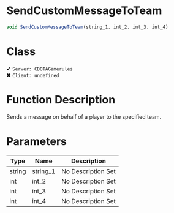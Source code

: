 # SendCustomMessageToTeam
```js	
void SendCustomMessageToTeam(string_1, int_2, int_3, int_4)
```
# Class
✔ `Server: CDOTAGamerules`  
✖ `Client: undefined`  

# Function Description
Sends a message on behalf of a player to the specified team.
# Parameters
Type|Name|Description
--|--|--
string|string_1|No Description Set
int|int_2|No Description Set
int|int_3|No Description Set
int|int_4|No Description Set
